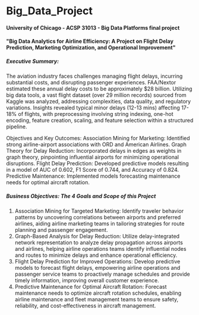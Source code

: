 # Big_Data_Project
#### University of Chicago - ACSP 31013 - Big Data Platforms final project

#### "Big Data Analytics for Airline Efficiency: A Project on Flight Delay Prediction, Marketing Optimization, and Operational Improvement"

##### Executive Summary:
The aviation industry faces challenges managing flight delays, incurring substantial costs, and disrupting passenger experiences. FAA/Nextor estimated these annual delay costs to be approximately $28 billion. Utilizing big data tools, a vast flight dataset (over 29 million records) sourced from Kaggle was analyzed, addressing complexities, data quality, and regulatory variations. Insights revealed typical minor delays (12-13 mins) affecting 17-18% of flights, with preprocessing involving string indexing, one-hot encoding, feature creation, scaling, and feature selection within a structured pipeline.

Objectives and Key Outcomes:
Association Mining for Marketing: Identified strong airline-airport associations with ORD and American Airlines.
Graph Theory for Delay Reduction: Incorporated delays in edges as weights in graph theory, pinpointing influential airports for minimizing operational disruptions.
Flight Delay Prediction: Developed predictive models resulting in a model of AUC of 0.602, F1 Score of 0.744, and Accuracy of 0.824.
Predictive Maintenance: Implemented models forecasting maintenance needs for optimal aircraft rotation.

##### Business Objectives: The 4 Goals and Scope of this Project
1. Association Mining for Targeted Marketing: Identify traveler behavior patterns by uncovering correlations between airports and preferred airlines, aiding airline marketing teams in tailoring strategies for route planning and passenger engagement.
2. Graph-Based Analysis for Delay Reduction: Utilize delay-integrated network representation to analyze delay propagation across airports and airlines, helping airline operations teams identify influential nodes and routes to minimize delays and enhance operational efficiency.
3. Flight Delay Prediction for Improved Operations: Develop predictive models to forecast flight delays, empowering airline operations and passenger service teams to proactively manage schedules and provide timely information, improving overall customer experience.
4. Predictive Maintenance for Optimal Aircraft Rotation: Forecast maintenance needs to optimize aircraft rotation schedules, enabling airline maintenance and fleet management teams to ensure safety, reliability, and cost-effectiveness in aircraft management.
